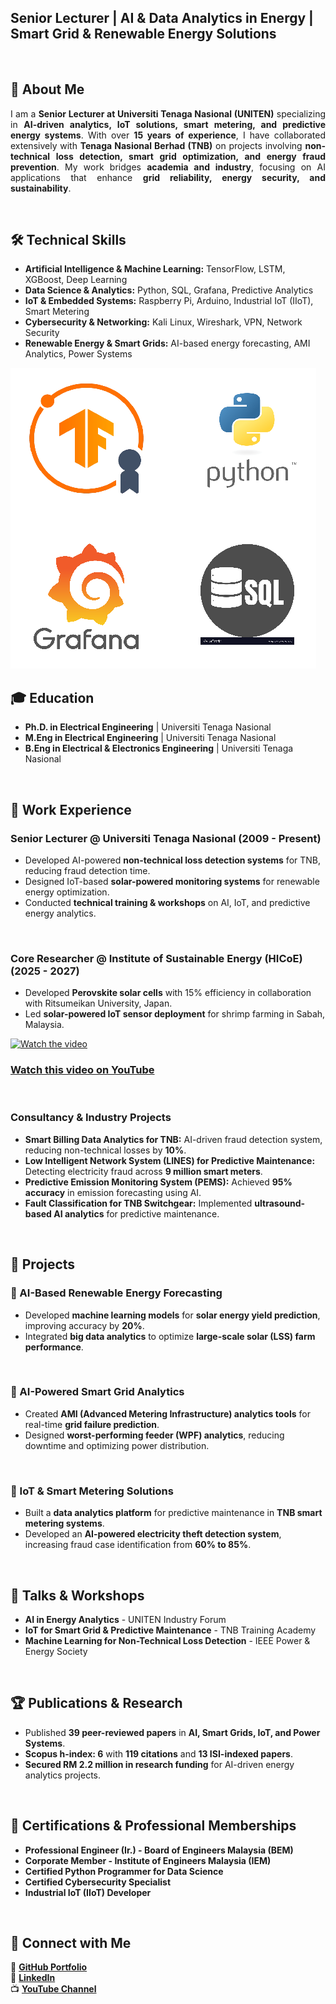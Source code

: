 ## Senior Lecturer | AI & Data Analytics in Energy | Smart Grid & Renewable Energy Solutions  

<br>

## 🚀 About Me  
<p align="justify">
I am a <strong>Senior Lecturer at Universiti Tenaga Nasional (UNITEN)</strong> specializing in <strong>AI-driven analytics, IoT solutions, smart metering, and predictive energy systems</strong>. With over <strong>15 years of experience</strong>, I have collaborated extensively with <strong>Tenaga Nasional Berhad (TNB)</strong> on projects involving <strong>non-technical loss detection, smart grid optimization, and energy fraud prevention</strong>. My work bridges <strong>academia and industry</strong>, focusing on AI applications that enhance <strong>grid reliability, energy security, and sustainability</strong>.
</p>

<br>

## 🛠 Technical Skills  
<p align="justify">
</p>

- **Artificial Intelligence & Machine Learning:** TensorFlow, LSTM, XGBoost, Deep Learning  
- **Data Science & Analytics:** Python, SQL, Grafana, Predictive Analytics  
- **IoT & Embedded Systems:** Raspberry Pi, Arduino, Industrial IoT (IIoT), Smart Metering  
- **Cybersecurity & Networking:** Kali Linux, Wireshark, VPN, Network Security  
- **Renewable Energy & Smart Grids:** AI-based energy forecasting, AMI Analytics, Power Systems  

![](/assets/img/skills.png)

## 🎓 Education  
<p align="justify">
</p>

- **Ph.D. in Electrical Engineering** | Universiti Tenaga Nasional  
- **M.Eng in Electrical Engineering** | Universiti Tenaga Nasional  
- **B.Eng in Electrical & Electronics Engineering** | Universiti Tenaga Nasional  

<br>

## 💼 Work Experience  
### **Senior Lecturer @ Universiti Tenaga Nasional (2009 - Present)**  
<p align="justify">
</p>

- Developed AI-powered **non-technical loss detection systems** for TNB, reducing fraud detection time.  
- Designed IoT-based **solar-powered monitoring systems** for renewable energy optimization.  
- Conducted **technical training & workshops** on AI, IoT, and predictive energy analytics.  


<br>

### **Core Researcher @ Institute of Sustainable Energy (HICoE) (2025 - 2027)**  
<p align="justify">
</p>

- Developed **Perovskite solar cells** with 15% efficiency in collaboration with Ritsumeikan University, Japan.  
- Led **solar-powered IoT sensor deployment** for shrimp farming in Sabah, Malaysia.  

[![Watch the video](https://img.youtube.com/vi/SOr5_bDiLEM/maxresdefault.jpg)](https://youtu.be/SOr5_bDiLEM)

### [Watch this video on YouTube](https://youtu.be/SOr5_bDiLEM)

<br>

### **Consultancy & Industry Projects**  
<p align="justify">
</p>

- **Smart Billing Data Analytics for TNB:** AI-driven fraud detection system, reducing non-technical losses by **10%**.  
- **Low Intelligent Network System (LINES) for Predictive Maintenance:** Detecting electricity fraud across **9 million smart meters**.  
- **Predictive Emission Monitoring System (PEMS):** Achieved **95% accuracy** in emission forecasting using AI.  
- **Fault Classification for TNB Switchgear:** Implemented **ultrasound-based AI analytics** for predictive maintenance.  

<br>

## 📂 Projects  
### 🔹 AI-Based Renewable Energy Forecasting  
<p align="justify">
</p>

- Developed **machine learning models** for **solar energy yield prediction**, improving accuracy by **20%**.  
- Integrated **big data analytics** to optimize **large-scale solar (LSS) farm performance**.  

<br>

### 🔹 AI-Powered Smart Grid Analytics  
<p align="justify">
</p>

- Created **AMI (Advanced Metering Infrastructure) analytics tools** for real-time **grid failure prediction**.  
- Designed **worst-performing feeder (WPF) analytics**, reducing downtime and optimizing power distribution.  

<br>

### 🔹 IoT & Smart Metering Solutions  
<p align="justify">
</p>

- Built a **data analytics platform** for predictive maintenance in **TNB smart metering systems**.  
- Developed an **AI-powered electricity theft detection system**, increasing fraud case identification from **60% to 85%**.  

<br>

## 🎤 Talks & Workshops  
<p align="justify">
</p>

- **AI in Energy Analytics** - UNITEN Industry Forum  
- **IoT for Smart Grid & Predictive Maintenance** - TNB Training Academy  
- **Machine Learning for Non-Technical Loss Detection** - IEEE Power & Energy Society  

<br>

## 🏆 Publications & Research  
<p align="justify">
</p>

- Published **39 peer-reviewed papers** in **AI, Smart Grids, IoT, and Power Systems**.  
- **Scopus h-index: 6** with **119 citations** and **13 ISI-indexed papers**.  
- **Secured RM 2.2 million in research funding** for AI-driven energy analytics projects.  

<br>

## 🏅 Certifications & Professional Memberships  
<p align="justify">
</p>

- **Professional Engineer (Ir.) - Board of Engineers Malaysia (BEM)**  
- **Corporate Member - Institute of Engineers Malaysia (IEM)**  
- **Certified Python Programmer for Data Science**  
- **Certified Cybersecurity Specialist**  
- **Industrial IoT (IIoT) Developer**  

<br>

## 📢 Connect with Me  
<p align="justify">
</p>

🔗 [**GitHub Portfolio**](https://prajindra.github.io/myprofile/)  
🔗 [**LinkedIn**](https://www.linkedin.com/in/prajindra/)  
📺 [**YouTube Channel**](https://www.youtube.com/@prajindrasankar5879)  

